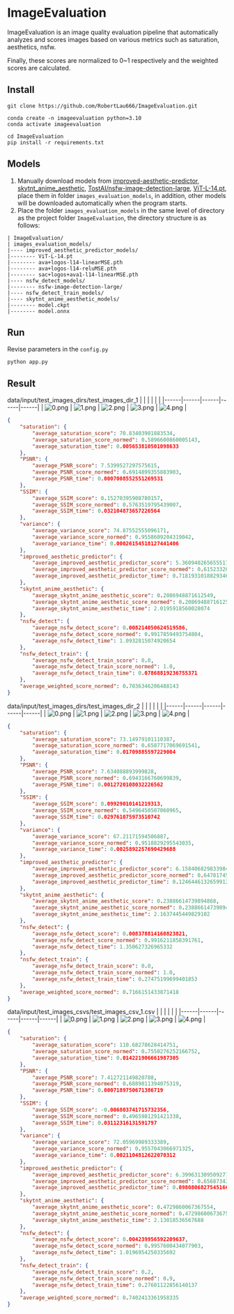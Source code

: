 # ImageEvaluation
ImageEvaluation is an image quality evaluation pipeline that automatically analyzes and scores images based on various metrics such as saturation, aesthetics, nsfw. 

Finally, these scores are normalized to 0~1 respectively and the weighted scores are calculated.
## Install
```shell
git clone https://github.com/RobertLau666/ImageEvaluation.git

conda create -n imageevaluation python=3.10
conda activate imageevaluation

cd ImageEvaluation
pip install -r requirements.txt
```
## Models
1. Manually download models from [improved-aesthetic-predictor](https://github.com/christophschuhmann/improved-aesthetic-predictor), [skytnt_anime_aesthetic](https://huggingface.co/skytnt/anime-aesthetic/tree/main), [TostAI/nsfw-image-detection-large](https://huggingface.co/TostAI/nsfw-image-detection-large/tree/main), [ViT-L-14.pt](https://openaipublic.azureedge.net/clip/models/b8cca3fd41ae0c99ba7e8951adf17d267cdb84cd88be6f7c2e0eca1737a03836/ViT-L-14.pt), place them in folder ```images_evaluation_models```, in addition, other models will be downloaded automatically when the program starts.
2. Place the folder ```images_evaluation_models``` in the same level of directory as the project folder ```ImageEvaluation```, the directory structure is as follows:
```
| ImageEvaluation/
| images_evaluation_models/
|---- improved_aesthetic_predictor_models/
|-------- ViT-L-14.pt
|-------- ava+logos-l14-linearMSE.pth
|-------- ava+logos-l14-reluMSE.pth
|-------- sac+logos+ava1-l14-linearMSE.pth
|---- nsfw_detect_models/
|-------- nsfw-image-detection-large/
|---- nsfw_detect_train_models/
|---- skytnt_anime_aesthetic_models/
|-------- model.ckpt
|-------- model.onnx
```
## Run
Revise parameters in the ```config.py```
```
python app.py
```
## Result
data/input/test_images_dirs/test_images_dir_1
|  |  |  |  |  |
|------|------|------|------|------|
| ![0.png](data/input/test_images_dirs/test_images_dir_1/0.png) | ![1.png](data/input/test_images_dirs/test_images_dir_1/1.png) | ![2.png](data/input/test_images_dirs/test_images_dir_1/2.png) | ![3.png](data/input/test_images_dirs/test_images_dir_1/3.png) | ![4.png](data/input/test_images_dirs/test_images_dir_1/4.png) | 
```json
{
    "saturation": {
        "average_saturation_score": 70.83403901883534,
        "average_saturation_score_normed": 0.5896600860005143,
        "average_saturation_time": 0.005653810501098633
    },
    "PSNR": {
        "average_PSNR_score": 7.5399527297575615,
        "average_PSNR_score_normed": 0.6914899355883903,
        "average_PSNR_time": 0.0007008552551269531
    },
    "SSIM": {
        "average_SSIM_score": 0.15270395908780157,
        "average_SSIM_score_normed": 0.5763519795439007,
        "average_SSIM_time": 0.032104873657226564
    },
    "variance": {
        "average_variance_score": 74.87552555096171,
        "average_variance_score_normed": 0.9558609204319042,
        "average_variance_time": 0.00026154518127441406
    },
    "improved_aesthetic_predictor": {
        "average_improved_aesthetic_predictor_score": 5.360940265655517,
        "average_improved_aesthetic_predictor_score_normed": 0.6152332070890697,
        "average_improved_aesthetic_predictor_time": 0.7181931018829346
    },
    "skytnt_anime_aesthetic": {
        "average_skytnt_anime_aesthetic_score": 0.2086948871612549,
        "average_skytnt_anime_aesthetic_score_normed": 0.2086948871612549,
        "average_skytnt_anime_aesthetic_time": 2.0195918560028074
    },
    "nsfw_detect": {
        "average_nsfw_detect_score": 0.008214050624519586,
        "average_nsfw_detect_score_normed": 0.9917859493754804,
        "average_nsfw_detect_time": 1.0932815074920654
    },
    "nsfw_detect_train": {
        "average_nsfw_detect_train_score": 0.0,
        "average_nsfw_detect_train_score_normed": 1.0,
        "average_nsfw_detect_train_time": 0.07868819236755371
    },
    "average_weighted_score_normed": 0.7036346206488143
}
```

data/input/test_images_dirs/test_images_dir_2
|  |  |  |  |  |
|------|------|------|------|------|
| ![0.png](data/input/test_images_dirs/test_images_dir_2/0.png) | ![1.png](data/input/test_images_dirs/test_images_dir_2/1.png) | ![2.png](data/input/test_images_dirs/test_images_dir_2/2.png) | ![3.png](data/input/test_images_dirs/test_images_dir_2/3.png) | ![4.png](data/input/test_images_dirs/test_images_dir_2/4.png) | 
```json
{
    "saturation": {
        "average_saturation_score": 73.14979101110387,
        "average_saturation_score_normed": 0.6587717069691541,
        "average_saturation_time": 0.01709885597229004
    },
    "PSNR": {
        "average_PSNR_score": 7.634088893999828,
        "average_PSNR_score_normed": 0.6943166760699839,
        "average_PSNR_time": 0.0012720108032226562
    },
    "SSIM": {
        "average_SSIM_score": 0.09929010141219313,
        "average_SSIM_score_normed": 0.5496450507060965,
        "average_SSIM_time": 0.029761075973510742
    },
    "variance": {
        "average_variance_score": 67.21171594506887,
        "average_variance_score_normed": 0.9518829295543035,
        "average_variance_time": 0.0025892257690429688
    },
    "improved_aesthetic_predictor": {
        "average_improved_aesthetic_predictor_score": 6.158406829833984,
        "average_improved_aesthetic_predictor_score_normed": 0.6478174505594718,
        "average_improved_aesthetic_predictor_time": 0.12464461326599122
    },
    "skytnt_anime_aesthetic": {
        "average_skytnt_anime_aesthetic_score": 0.23886614739894868,
        "average_skytnt_anime_aesthetic_score_normed": 0.23886614739894868,
        "average_skytnt_anime_aesthetic_time": 2.1637445449829102
    },
    "nsfw_detect": {
        "average_nsfw_detect_score": 0.008378814160823821,
        "average_nsfw_detect_score_normed": 0.9916211858391761,
        "average_nsfw_detect_time": 1.350627326965332
    },
    "nsfw_detect_train": {
        "average_nsfw_detect_train_score": 0.0,
        "average_nsfw_detect_train_score_normed": 1.0,
        "average_nsfw_detect_train_time": 0.27475199699401853
    },
    "average_weighted_score_normed": 0.7166151433871418
}
```

data/input/test_images_csvs/test_images_csv_1.csv
|  |  |  |  |  |
|------|------|------|------|------|
| ![0.png](https://ali-us-sync-image.oss-us-east-1.aliyuncs.com/linky_imggen_ugc_fast/6153196_2130_26854028_1735193596652262465.webp) | ![1.png](https://ali-us-sync-image.oss-us-east-1.aliyuncs.com/linky_imggen_ugc_fast/6153196_2130_26854028_1735193596659913873.webp) | ![2.png](https://ali-us-sync-image.oss-us-east-1.aliyuncs.com/linky_imggen_ugc_fast/6153196_2130_26854028_1735193596621611725.webp) | ![3.png](https://ali-us-sync-image.oss-us-east-1.aliyuncs.com/linky_imggen_ugc_fast/6153196_2130_26854028_1735193596643293286.webp) | ![4.png](https://ali-us-sync-image.oss-us-east-1.aliyuncs.com/linky_imggen_ugc/6674062_2112_26854026_1735193594012334015.webp) | 
```json
{
    "saturation": {
        "average_saturation_score": 110.68278628414751,
        "average_saturation_score_normed": 0.7550276252166752,
        "average_saturation_time": 0.014221906661987305
    },
    "PSNR": {
        "average_PSNR_score": 7.412721149820788,
        "average_PSNR_score_normed": 0.6889811394075319,
        "average_PSNR_time": 0.0007189750671386719
    },
    "SSIM": {
        "average_SSIM_score": -0.006803741715732356,
        "average_SSIM_score_normed": 0.4965981291421338,
        "average_SSIM_time": 0.03112316131591797
    },
    "variance": {
        "average_variance_score": 72.05969989333389,
        "average_variance_score_normed": 0.9557043066971325,
        "average_variance_time": 0.0021104812622070312
    },
    "improved_aesthetic_predictor": {
        "average_improved_aesthetic_predictor_score": 6.399631309509277,
        "average_improved_aesthetic_predictor_score_normed": 0.6568734389586496,
        "average_improved_aesthetic_predictor_time": 0.0980806827545166
    },
    "skytnt_anime_aesthetic": {
        "average_skytnt_anime_aesthetic_score": 0.4729860067367554,
        "average_skytnt_anime_aesthetic_score_normed": 0.4729860067367554,
        "average_skytnt_anime_aesthetic_time": 2.13018536567688
    },
    "nsfw_detect": {
        "average_nsfw_detect_score": 0.004239956592209637,
        "average_nsfw_detect_score_normed": 0.9957600434077903,
        "average_nsfw_detect_time": 1.0196954250335692
    },
    "nsfw_detect_train": {
        "average_nsfw_detect_train_score": 0.2,
        "average_nsfw_detect_train_score_normed": 0.9,
        "average_nsfw_detect_train_time": 0.27601122856140137
    },
    "average_weighted_score_normed": 0.7402413361958335
}
```